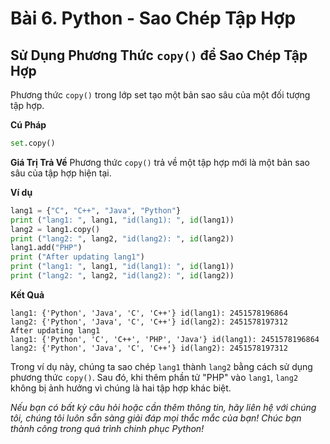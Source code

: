 # Bài 6. Python - Sao Chép Tập Hợp

## Sử Dụng Phương Thức `copy()` để Sao Chép Tập Hợp

Phương thức `copy()` trong lớp set tạo một bản sao sâu của một đối tượng tập hợp.

**Cú Pháp**
```python
set.copy()
```

**Giá Trị Trả Về**
Phương thức `copy()` trả về một tập hợp mới là một bản sao sâu của tập hợp hiện tại.

**Ví dụ**
```python
lang1 = {"C", "C++", "Java", "Python"}
print ("lang1: ", lang1, "id(lang1): ", id(lang1))
lang2 = lang1.copy()
print ("lang2: ", lang2, "id(lang2): ", id(lang2))
lang1.add("PHP")
print ("After updating lang1")
print ("lang1: ", lang1, "id(lang1): ", id(lang1))
print ("lang2: ", lang2, "id(lang2): ", id(lang2))
```

**Kết Quả**
```
lang1: {'Python', 'Java', 'C', 'C++'} id(lang1): 2451578196864
lang2: {'Python', 'Java', 'C', 'C++'} id(lang2): 2451578197312
After updating lang1
lang1: {'Python', 'C', 'C++', 'PHP', 'Java'} id(lang1): 2451578196864
lang2: {'Python', 'Java', 'C', 'C++'} id(lang2): 2451578197312
```

Trong ví dụ này, chúng ta sao chép `lang1` thành `lang2` bằng cách sử dụng phương thức `copy()`. Sau đó, khi thêm phần tử "PHP" vào `lang1`, `lang2` không bị ảnh hưởng vì chúng là hai tập hợp khác biệt.

*Nếu bạn có bất kỳ câu hỏi hoặc cần thêm thông tin, hãy liên hệ với chúng tôi, chúng tôi luôn sẵn sàng giải đáp mọi thắc mắc của bạn! Chúc bạn thành công trong quá trình chinh phục Python!*